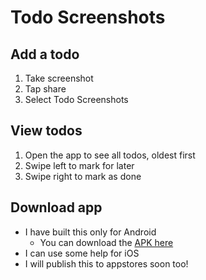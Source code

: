 # Todo Screenshots

## Add a todo
1. Take screenshot
2. Tap share
3. Select Todo Screenshots

## View todos
1. Open the app to see all todos, oldest first
2. Swipe left to mark for later
3. Swipe right to mark as done

## Download app
- I have built this only for Android
  - You can download the [APK here](https://github.com/madhavanmalolan/todo-screenshots/raw/master/app-release.apk)
- I can use some help for iOS 
- I will publish this to appstores soon too!